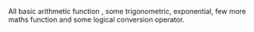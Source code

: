 All basic arithmetic function , some trigonometric, exponential, few more maths function and some logical conversion operator.
